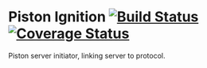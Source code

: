 Piston Ignition [![Build Status](https://travis-ci.org/Laxio/PistonIgnition.svg?branch=master)](https://travis-ci.org/Laxio/PistonIgnition) [![Coverage Status](https://coveralls.io/repos/github/Laxio/PistonIgnition/badge.svg?branch=master)](https://coveralls.io/github/Laxio/PistonIgnition?branch=master)
===============

Piston server initiator, linking server to protocol.